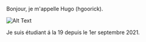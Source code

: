 Bonjour, je m'appelle Hugo (hgoorick).

![Alt Text](https://tenor.com/bCZml.gif)

Je suis étudiant á la 19 depuis le 1er septembre 2021.
